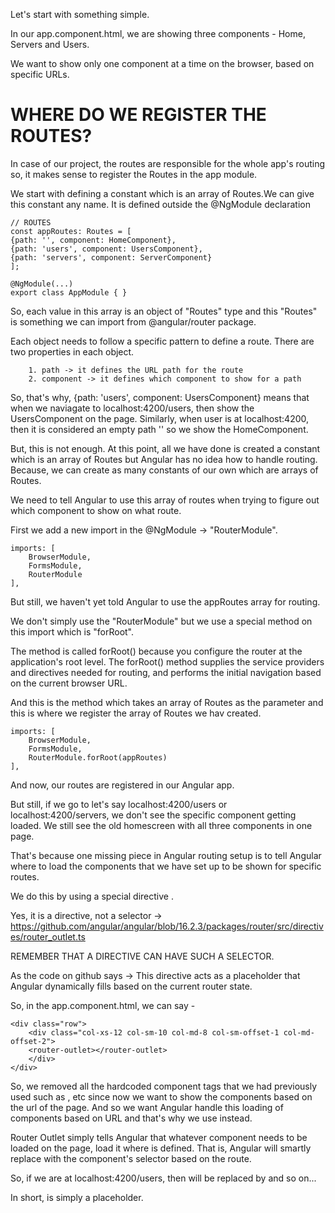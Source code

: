 Let's start with something simple.

In our app.component.html, we are showing three components - Home, Servers and Users.

We want to show only one component at a time on the browser, based on specific URLs.

# WHERE DO WE REGISTER THE ROUTES?

In case of our project, the routes are responsible for the whole app's routing so, it makes sense to register the Routes in the app module.

We start with defining a constant which is an array of Routes.We can give this constant any name. It is defined outside the @NgModule declaration

    // ROUTES
    const appRoutes: Routes = [
    {path: '', component: HomeComponent},
    {path: 'users', component: UsersComponent},
    {path: 'servers', component: ServerComponent}
    ];

    @NgModule(...)
    export class AppModule { }


So, each value in this array is an object of "Routes" type and this "Routes" is something we can import from @angular/router package.

Each object needs to follow a specific pattern to define a route. There are two properties in each object.

        1. path -> it defines the URL path for the route
        2. component -> it defines which component to show for a path


So, that's why, {path: 'users', component: UsersComponent} means that when we naviagate to localhost:4200/users, then show the UsersComponent on the page. Similarly, when user is at localhost:4200, then it is considered an empty path '' so we show the HomeComponent.

But, this is not enough. At this point, all we have done is created a constant which is an array of Routes but Angular has no idea how to handle routing. Because, we can create as many constants of our own which are arrays of Routes. 

We need to tell Angular to use this array of routes when trying to figure out which component to show on what route.

First we add a new import in the @NgModule -> "RouterModule".


    imports: [
        BrowserModule,
        FormsModule,
        RouterModule
    ],

But still, we haven't yet told Angular to use the appRoutes array for routing.

We don't simply use the "RouterModule" but we use a special method on this import which is "forRoot".

The method is called forRoot() because you configure the router at the application's root level. The forRoot() method supplies the service providers and directives needed for routing, and performs the initial navigation based on the current browser URL.

And this is the method which takes an array of Routes as the parameter and this is where we register the array of Routes we hav created.

    imports: [
        BrowserModule,
        FormsModule,
        RouterModule.forRoot(appRoutes)
    ],

And now, our routes are registered in our Angular app.

But still, if we go to let's say localhost:4200/users or localhost:4200/servers, we don't see the specific component getting loaded. We still see the old homescreen with all three components in one page.

That's because one missing piece in Angular routing setup is to tell Angular where to load the components that we have set up to be shown for specific routes.

We do this by using a special directive <router-outlet>.

Yes, it is a directive, not a selector -> https://github.com/angular/angular/blob/16.2.3/packages/router/src/directives/router_outlet.ts

REMEMBER THAT A DIRECTIVE CAN HAVE SUCH A SELECTOR.

As the code on github says -> This directive acts as a placeholder that Angular dynamically fills based on the current router state.

So, in the app.component.html, we can say - 

    <div class="row">
        <div class="col-xs-12 col-sm-10 col-md-8 col-sm-offset-1 col-md-offset-2">
        <router-outlet></router-outlet>
        </div>
    </div>

So, we removed all the hardcoded component tags that we had previously used such as <app-home>, <app-users> etc since now we want to show the components based on the url of the page. And so we want Angular handle this loading of components based on URL and that's why we use <router-outlet> instead.

Router Outlet simply tells Angular that whatever component needs to be loaded on the page, load it where <router-outlet> is defined. That is, Angular will smartly replace <router-outlet> with the component's selector based on the route.

So, if we are at localhost:4200/users, then <router-outlet> will be replaced by <app-users> and so on...

In short, <router-outlet> is simply a placeholder.